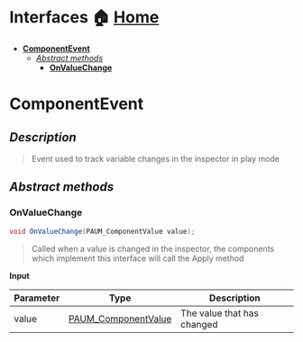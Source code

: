 # **Interfaces** <!-- omit in toc -->  🏠 [Home](Home.md)


- [**ComponentEvent**](#componentevent)
  - [*Abstract methods*](#abstract-methods)
    - [**OnValueChange**](#onvaluechange)

# **ComponentEvent**

## *Description* <!-- omit in toc -->

> Event used to track variable changes in the inspector in play mode

## *Abstract methods*

### **OnValueChange**

```csharp
void OnValueChange(PAUM_ComponentValue value);
```

> Called when a value is changed in the inspector, the components which implement this interface will call the Apply method

__Input__

| Parameter | Type                    | Description                |
| --------- | ----------------------- | -------------------------- |
| value     | [PAUM_ComponentValue](Classes.md#componentvalue) | The value that has changed |
